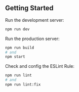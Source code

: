 ## Getting Started

Run the development server:

```bash
npm run dev
```

Run the production server:

```bash
npm run build
# and
npm start
```

Check and config the ESLint Rule:

```bash
npm run lint
# and
npm run lint:fix
```
